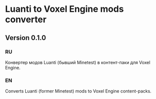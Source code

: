# Luanti to Voxel Engine mods converter
## Version 0.1.0
### RU
Конвертер модов Luanti (бывший Мinetest) в контент-паки для Voxel Engine.
### EN
Converts Luanti (former Minetest) mods to Voxel Engine content-packs.
